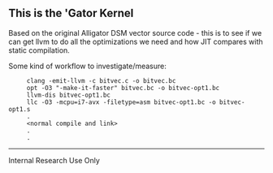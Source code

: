 This is the 'Gator Kernel
-------------------------

Based on the original Alligator DSM vector source code - this is to
see if we can get llvm to do all the optimizations we need and how JIT
compares with static compilation.

Some kind of workflow to investigate/measure:

         clang -emit-llvm -c bitvec.c -o bitvec.bc
         opt -O3 "-make-it-faster" bitvec.bc -o bitvec-opt1.bc
         llvm-dis bitvec-opt1.bc
         llc -O3 -mcpu=i7-avx -filetype=asm bitvec-opt1.bc -o bitvec-opt1.s
         .
         <normal compile and link>
         .
         .

________________________
Internal Research Use Only